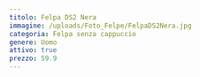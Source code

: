 ```yaml
---
titolo: Felpa DS2 Nera
immagine: /uploads/Foto_Felpe/FelpaDS2Nera.jpg
categoria: Felpa senza cappuccio
genere: Uomo
attivo: true
prezzo: 59.9
---
```


